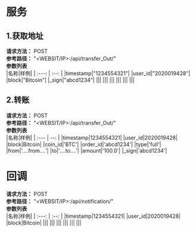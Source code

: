 服务
====

1.获取地址
----
**请求方法：**   POST  
**参考路径：**   "<WEBSIT/IP>:<PORT>/api/transfer_Out/"  
**参数列表**  
|名称|样例|
| :---: | :--: |
|timestamp|"1234554321"|
|user_id|"2020019428"|
|block|"Bitcoin"|
|_sign|"abcd1234"|
|||
|||
|||
|||
|||
|||

2.转账
----
**请求方法：**   POST  
**参考路径：**   "<WEBSIT/IP>:<PORT>/api/transfer_Out/"  
**参数列表**  
|名称|样例|
| :--- | --: |
|timestamp|1234554321|
|user_id|2020019428|
|block|Bitcoin|
|coin_id|'BTC'|
|order_id|'abcd1234'|
|type|'full'|
|from|'....from....'|
|to|'....to....'|
|amount|'100.0'|
|_sign|'abcd1234'|

回调
====
**请求方法：**   POST  
**参考路径：**   "<WEBSIT/IP>:<PORT>/api/notification/"  
**参数列表**  
|名称|样例|
| :---: | :--: |
|timestamp|1234554321|
|user_id|2020019428|
|block|Bitcoin|
|||
|||
|||
|||
|||
|||
